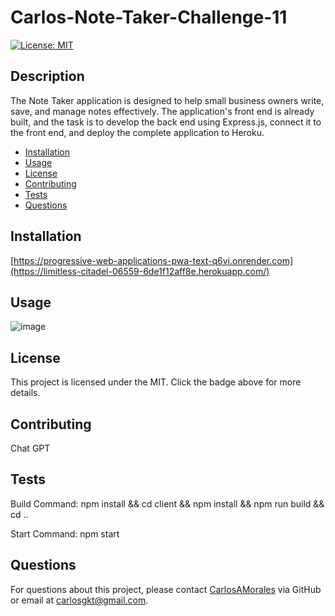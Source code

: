 # Carlos-Note-Taker-Challenge-11

[![License: MIT](https://img.shields.io/badge/License-MIT-yellow.svg)](https://opensource.org/licenses/MIT)

## Description

The Note Taker application is designed to help small business owners write, save, and manage notes effectively. The application's front end is already built, and the task is to develop the back end using Express.js, connect it to the front end, and deploy the complete application to Heroku.

- [Installation](#installation)
- [Usage](#usage)
- [License](#license)
- [Contributing](#contributing)
- [Tests](#tests)
- [Questions](#questions)

## Installation

[https://progressive-web-applications-pwa-text-q6vi.onrender.com](https://limitless-citadel-06559-6de1f12aff8e.herokuapp.com/)


## Usage

![image](https://github.com/carlosamorales/Progressive-Web-Applications-PWA-Text-Editor-Carlos-Challenge-19/assets/7796766/27ce201b-f754-4839-82f0-1ce3ffcf980b)



## License

This project is licensed under the MIT. Click the badge above for more details.

## Contributing

Chat GPT

## Tests

Build Command: npm install && cd client && npm install && npm run build && cd ..


Start Command: npm start 

## Questions

For questions about this project, please contact [CarlosAMorales](https://github.com/CarlosAMorales) via GitHub or email at carlosgkt@gmail.com.
